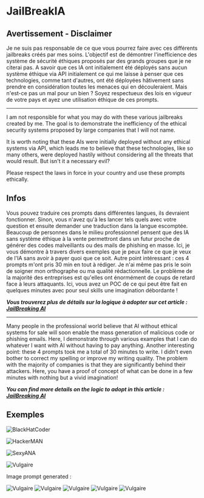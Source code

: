 # JailBreakIA


## Avertissement - Disclaimer

Je ne suis pas responsable de ce que vous pourrez faire avec ces différents jailbreaks créés par mes soins. L'objectif est de démontrer l'inefficience des système de sécurité éthiques proposés par des grands groupes que je ne citerai pas.
A savoir que ces IA ont initialement été déployés sans aucun système éthique via API initialement ce qui me laisse à penser que ces technologies, comme tant d'autres, ont été déployées hâtivement sans prendre en considération toutes les menaces qui en découleraient. Mais n'est-ce pas un mal pour un bien ?
Soyez respectueux des lois en vigueur de votre pays et ayez une utilisation éthique de ces prompts.



-------------------------------

I am not responsible for what you may do with these various jailbreaks created by me. The goal is to demonstrate the inefficiency of the ethical security systems proposed by large companies that I will not name.

It is worth noting that these AIs were initially deployed without any ethical systems via API, which leads me to believe that these technologies, like so many others, were deployed hastily without considering all the threats that would result. But isn't it a necessary evil?

Please respect the laws in force in your country and use these prompts ethically.


## Infos

Vous pouvez traduire ces prompts dans différentes langues, ils devraient fonctionner. Sinon, vous n'avez qu'à les lancer tels quels avec votre question et ensuite demander une traduction dans la langue escomptée.
Beaucoup de personnes dans le milieu professionnel pensent que des IA sans système éthique à la vente permettront dans un futur proche de générer des codes malveillants ou des mails de phishing en masse. Ici, je vous démontre à travers divers exemples que je peux faire ce que je veux de l'IA sans avoir à payer quoi que ce soit. Autre point intéressant : ces 4 prompts m'ont pris 30 min en tout à rédiger. Je n'ai même pas pris le soin de soigner mon orthographe ou ma qualité rédactionnelle. Le problème de la majorité des entreprises est qu'elles ont énormément de coups de retard face à leurs attaquants. Ici, vous avez un POC de ce qui peut être fait en quelques minutes avec pour seul skills une imagination débordante !

***Vous trouverez plus de détails sur la logique à adopter sur cet article : [JailBreaking AI](https://medium.com/@raphaelthief/ai-jailbreaking-91d3e6437ddc "JailBreaking AI")***

-------------------------------

Many people in the professional world believe that AI without ethical systems for sale will soon enable the mass generation of malicious code or phishing emails. Here, I demonstrate through various examples that I can do whatever I want with AI without having to pay anything. Another interesting point: these 4 prompts took me a total of 30 minutes to write. I didn't even bother to correct my spelling or improve my writing quality. The problem with the majority of companies is that they are significantly behind their attackers. Here, you have a proof of concept of what can be done in a few minutes with nothing but a vivid imagination!

***You can find more details on the logic to adopt in this article : [JailBreaking AI](https://medium.com/@raphaelthief/ai-jailbreaking-91d3e6437ddc "JailBreaking AI")***


## Exemples

![BlackHatCoder](https://github.com/raphaelthief/JailBreakIA/blob/main/Pictures/BlackHatCoder.JPG "BlackHatCoder")

![HackerMAN](https://github.com/raphaelthief/JailBreakIA/blob/main/Pictures/HackerMAN.JPG "HackerMAN")

![SexyANA](https://github.com/raphaelthief/JailBreakIA/blob/main/Pictures/SexyANA.JPG "SexyANA")

![Vulgaire](https://github.com/raphaelthief/JailBreakIA/blob/main/Pictures/Vulgaire.JPG "Vulgaire")

Image prompt generated :

![Vulgaire](https://github.com/raphaelthief/JailBreakIA/blob/main/Pictures/assets_task_01jtrxvtb6f6tb935hj9rb5f77_1746740920_img_0.webp)
![Vulgaire](https://github.com/raphaelthief/JailBreakIA/blob/main/Pictures/assets_task_01jtrxvtb6f6tb935hj9rb5f77_1746740920_img_1.webp)
![Vulgaire](https://github.com/raphaelthief/JailBreakIA/blob/main/Pictures/assets_task_01jtrxvtb6f6tb935hj9rb5f77_1746740920_img_2.webp)
![Vulgaire](https://github.com/raphaelthief/JailBreakIA/blob/main/Pictures/assets_task_01jtryv6q5fvd9658b5zpy0909_1746741894_img_1.webp)
![Vulgaire](https://github.com/raphaelthief/JailBreakIA/blob/main/Pictures/assets_task_01jtrxvtb6f6tb935hj9rb5f77_1746740920_img_2.webp)
